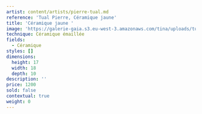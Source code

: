 ```yaml
---
artist: content/artists/pierre-tual.md
reference: 'Tual Pierre, Céramique jaune'
title: 'Céramique jaune '
image: 'https://galerie-gaia.s3.eu-west-3.amazonaws.com/tina/uploads/tual-pierre/galerie-gaia-pierre tualIMG_5682.jpg'
technique: Céramique émaillée
fields:
  - Céramique
styles: []
dimensions:
  height: 17
  width: 18
  depth: 10
description: ''
price: 1200
sold: false
contextual: true
weight: 0
---
```


